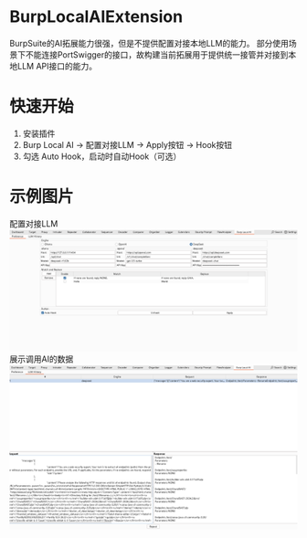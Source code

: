 # BurpLocalAIExtension

BurpSuite的AI拓展能力很强，但是不提供配置对接本地LLM的能力。
部分使用场景下不能连接PortSwigger的接口，故构建当前拓展用于提供统一接管并对接到本地LLM API接口的能力。

# 快速开始
1. 安装插件
2. Burp Local AI -> 配置对接LLM -> Apply按钮 -> Hook按钮
3. 勾选 Auto Hook，启动时自动Hook（可选）
# 示例图片
配置对接LLM
![配置对接LLM](./images/1.png)
展示调用AI的数据
![展示调用AI的数据](./images/2.png)
